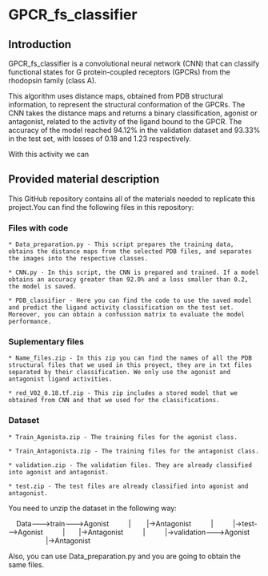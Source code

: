 # GPCR_fs_classifier
## Introduction
GPCR_fs_classifier is a convolutional neural network (CNN) that can classify functional states for G protein-coupled receptors (GPCRs) from the rhodopsin family (class A).

This algorithm uses distance maps, obtained from PDB structural information, to represent the structural conformation of the GPCRs. The CNN takes the distance maps and returns a binary classification, agonist or antagonist, related to the activity of the ligand bound to the GPCR. The accuracy of the model reached 94.12% in the validation dataset and 93.33% in the test set, with losses of 0.18 and 1.23 respectively.

With this activity we can 

## Provided material description

This GitHub repository contains all of the materials needed to replicate this project.You can find the following files in this repository:

### Files with code

    * Data_preparation.py - This script prepares the training data, obtains the distance maps from the selected PDB files, and separates the images into the respective classes.

    * CNN.py - In this script, the CNN is prepared and trained. If a model obtains an accuracy greater than 92.0% and a loss smaller than 0.2, the model is saved.

    * PDB_classifier - Here you can find the code to use the saved model and predict the ligand activity classification on the test set. Moreover, you can obtain a confussion matrix to evaluate the model performance.

### Suplementary files

    * Name_files.zip - In this zip you can find the names of all the PDB structural files that we used in this proyect, they are in txt files separated by their classification. We only use the agonist and antagonist ligand activities.

    * red_V02_0.18.tf.zip - This zip includes a stored model that we obtained from CNN and that we used for the classifications.

### Dataset

    * Train_Agonista.zip - The training files for the agonist class.

    * Train_Antagonista.zip - The training files for the antagonist class.

    * validation.zip - The validation files. They are already classified into agonist and antagonist.

    * test.zip - The test files are already classified into agonist and antagonist.

You need to unzip the dataset in the following way:

    Data--->train--->Agonist
         |        |->Antagonist
         |
         |->test--->Agonist
         |       |->Antagonist
         |
         |->validation--->Agonist
                       |->Antagonist


Also, you can use Data_preparation.py and you are going to obtain the same files. 
